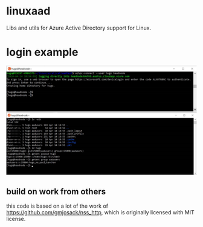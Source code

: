 # linuxaad
Libs and utils for Azure Active Directory support for Linux.


# login example

![login with ssh and device code](screenshots/login.png)
![showing ls, id and getent](screenshots/ls-id-getent.png)





## build on work from others
this code is based on a lot of the work of https://github.com/gmjosack/nss_http, which is originally licensed with MIT license.
